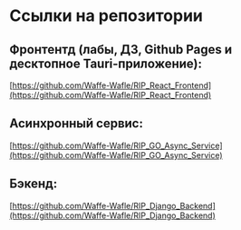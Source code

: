 # Ссылки на репозитории

## Фронтентд (лабы, ДЗ, Github Pages и десктопное Tauri-приложение):
[https://github.com/Waffe-Wafle/RIP_React_Frontend](https://github.com/Waffe-Wafle/RIP_React_Frontend)

## Асинхронный сервис:
[https://github.com/Waffe-Wafle/RIP_GO_Async_Service](https://github.com/Waffe-Wafle/RIP_GO_Async_Service)

## Бэкенд:
[https://github.com/Waffe-Wafle/RIP_Django_Backend](https://github.com/Waffe-Wafle/RIP_Django_Backend)

